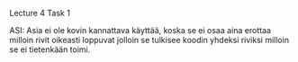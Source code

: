 Lecture 4 Task 1

ASI: Asia ei ole kovin kannattava käyttää, koska se ei osaa
aina erottaa milloin rivit oikeasti loppuvat jolloin se tulkisee koodin
yhdeksi riviksi milloin se ei tietenkään toimi.
